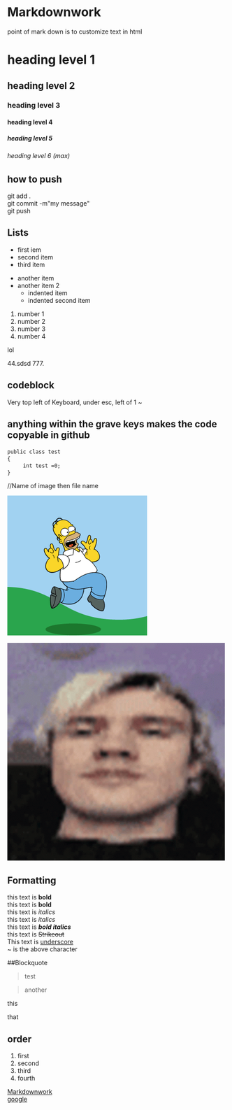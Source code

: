 # Markdownwork
point of mark down is to customize text in html
# heading level 1

## heading level 2

### heading level 3

#### heading level 4

##### heading level 5

###### heading level 6 (max)

## how to push
git add . <br>
git commit -m"my message" <br>
git push <br> 

## Lists 

- first iem
- second item
- third item

* another item
* another item 2
    * indented item
    * indented second item

1. number 1 
1. number 2
1. number 3
420. number 4

lol

44.sdsd
777.

## codeblock 
Very top left of Keyboard,
under esc, left of 1
~

## anything within the grave keys makes the code copyable in github

```
public class test
{
     int test =0;
}
```
//Name of image then file name

![homer](homer.gif)  

![albino](albino.gif)

## Formatting 

this text is **bold** <br>
this text is __bold__ <br>
this text is *italics* <br>
this text is _italics_ <br>
this text is ***bold italics*** <br>
this text is ~~Strikeout~~ <br>
This text is <ins> 
underscore </ins> <br>
~ is the above character <br>

##Blockquote

> test 

> another 

<p> this </p>
<p> that </p>

## order

<ol>
     <li>first</li>
     <li>second</li>
     <li>third</li>
     <li>fourth</li>
</ol>

[Markdownwork](#codeblock) <br>
[google](http://www.google.com/) 


